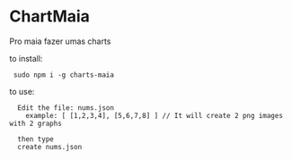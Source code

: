 # ChartMaia
Pro maia fazer umas charts

to install: 
  ```
   sudo npm i -g charts-maia
   ```
  
to use:
 
  ```
    Edit the file: nums.json
      example: [ [1,2,3,4], [5,6,7,8] ] // It will create 2 png images with 2 graphs
     
    then type
    create nums.json
   ```
